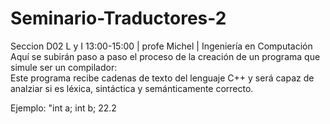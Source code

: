 # Seminario-Traductores-2
Seccion D02 L y I 13:00-15:00 | profe Michel | Ingeniería en Computación <br>
Aquí se subirán paso a paso el proceso de la creación de un programa que simule ser un compilador: <br>
Este programa recibe cadenas de texto del lenguaje C++ y será capaz de analziar si es léxica, sintáctica y semánticamente correcto. <br>

Ejemplo:
  "int a; int b; 22.2
